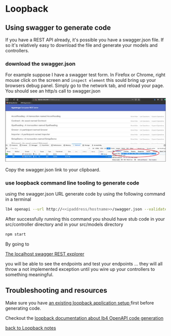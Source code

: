 # Loopback
## Using swagger to generate code
If you have a REST API already, it's possible you have
a swagger.json file.  If so it's relatively easy to download the file and generate your models and controllers.

### download the swagger.json
For example suppose I have a swagger test form.  In Firefox or Chrome, right mouse click on the screen and `inspect element` this sould bring up your browsers debug panel.  Simply go to the network tab, and reload your page.
You should see an http/s call to swagger.json

![FindingSwagger](https://raw.githubusercontent.com/Grant-Steinfeld/beanClientLoopBack/master/docs/resources/finding-swagger-json.jpg)

Copy the swagger.json link to your clipboard.

### use loopback command line tooling to generate code

using the swagger.json URL generate code by using the following command in a terminal


```sh
lb4 openapi --url http://<<ipaddress/hostname>>/swagger.json --validate true
```

After successfully running this command you should have stub code in your src/controller directory and in your src/models directory

```sh
npm start
```

By going to

[The localhost swagger REST explorer  ](http://127.0.0.1:3000/explorer/#/)

you will be able to see the endpoints and test your endpoints  ... they will all throw a not implemented exception until you wire up your controllers to something meaningful.


## Troubleshooting and resources
 Make sure you have [an existing loopback application setup ](LOOPBACK-GETTING-STARTED.md)
 first before generating code.

 Checkout the [loopback documentation about lb4 OpenAPI code generation](https://loopback.io/doc/en/lb4/OpenAPI-generator.html)

[back to Loopback notes](.//)
